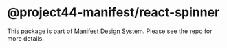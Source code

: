 # @project44-manifest/react-spinner

This package is part of [Manifest Design System](https://github.com/project44/manifest). Please see
the repo for more details.
